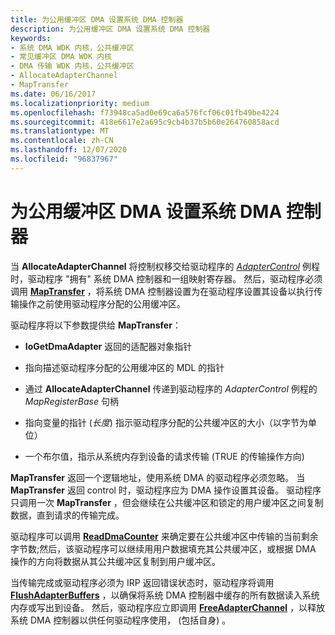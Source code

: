```yaml
---
title: 为公用缓冲区 DMA 设置系统 DMA 控制器
description: 为公用缓冲区 DMA 设置系统 DMA 控制器
keywords:
- 系统 DMA WDK 内核，公共缓冲区
- 常见缓冲区 DMA WDK 内核
- DMA 传输 WDK 内核，公共缓冲区
- AllocateAdapterChannel
- MapTransfer
ms.date: 06/16/2017
ms.localizationpriority: medium
ms.openlocfilehash: f73948ca5ad0e69ca6a576fcf06c01fb49be4224
ms.sourcegitcommit: 418e6617e2a695c9cb4b37b5b60e264760858acd
ms.translationtype: MT
ms.contentlocale: zh-CN
ms.lasthandoff: 12/07/2020
ms.locfileid: "96837967"
---
```

# <a name="setting-up-the-system-dma-controller-for-common-buffer-dma"></a>为公用缓冲区 DMA 设置系统 DMA 控制器





当 **AllocateAdapterChannel** 将控制权移交给驱动程序的 [*AdapterControl*](/windows-hardware/drivers/ddi/wdm/nc-wdm-driver_control) 例程时，驱动程序 "拥有" 系统 DMA 控制器和一组映射寄存器。 然后，驱动程序必须调用 [**MapTransfer**](/windows-hardware/drivers/ddi/wdm/nc-wdm-pmap_transfer) ，将系统 DMA 控制器设置为在驱动程序设置其设备以执行传输操作之前使用驱动程序分配的公用缓冲区。

驱动程序将以下参数提供给 **MapTransfer**：

-   **IoGetDmaAdapter** 返回的适配器对象指针

-   指向描述驱动程序分配的公用缓冲区的 MDL 的指针

-   通过 **AllocateAdapterChannel** 传递到驱动程序的 *AdapterControl* 例程的 *MapRegisterBase* 句柄

-   指向变量的指针 (*长度*) 指示驱动程序分配的公共缓冲区的大小（以字节为单位）

-   一个布尔值，指示从系统内存到设备的请求传输 (TRUE 的传输操作方向) 

**MapTransfer** 返回一个逻辑地址，使用系统 DMA 的驱动程序必须忽略。 当 **MapTransfer** 返回 control 时，驱动程序应为 DMA 操作设置其设备。 驱动程序只调用一次 **MapTransfer** ，但会继续在公共缓冲区和锁定的用户缓冲区之间复制数据，直到请求的传输完成。

驱动程序可以调用 [**ReadDmaCounter**](/windows-hardware/drivers/ddi/wdm/nc-wdm-pread_dma_counter) 来确定要在公共缓冲区中传输的当前剩余字节数;然后，该驱动程序可以继续用用户数据填充其公共缓冲区，或根据 DMA 操作的方向将数据从其公共缓冲区复制到用户缓冲区。

当传输完成或驱动程序必须为 IRP 返回错误状态时，驱动程序将调用 [**FlushAdapterBuffers**](/windows-hardware/drivers/ddi/wdm/nc-wdm-pflush_adapter_buffers) ，以确保将系统 DMA 控制器中缓存的所有数据读入系统内存或写出到设备。 然后，驱动程序应立即调用 [**FreeAdapterChannel**](/windows-hardware/drivers/ddi/wdm/nc-wdm-pfree_adapter_channel) ，以释放系统 DMA 控制器以供任何驱动程序使用， (包括自身) 。

 

